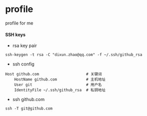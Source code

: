 # profile #
profile for me

#### SSH keys ####
* rsa key pair
```
ssh-keygen -t rsa -C "dixun.zhao@qq.com" -f ~/.ssh/github_rsa
```

* ssh config
```
Host github.com                     # 关键词
    HostName github.com             # 主机地址
    User git                        # 用户名
    IdentityFile ~/.ssh/github_rsa  # 私钥地址
```

* ssh github.com
```
ssh -T git@github.com
```


